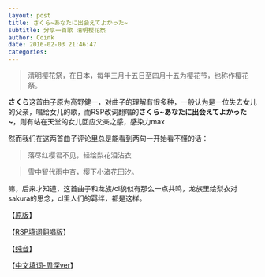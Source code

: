 ```yaml
---
layout: post
title: さくら~あなたに出会えてよかった~
subtitle: 分享一首歌 清明樱花祭
author: Coink 
date: 2016-02-03 21:46:47
categories: 
---
```



>清明樱花祭，在日本，每年三月十五日至四月十五为樱花节，也称作樱花祭。

**さくら**这首曲子原为高野健一，对曲子的理解有很多种，一般认为是一位失去女儿的父亲，唱给女儿的歌，而RSP改词翻唱的**さくら\~あなたに出会えてよかった~**，则有站在天堂的女儿回应父亲之感，感染力max

然而我们在这两首曲子评论里总是能看到两句一开始看不懂的话：

> 落尽红樱君不见，轻绘梨花泪沾衣

> 雪中智代雨中杏，樱下小渚花田汐。

嘛，后来才知道，这首曲子和龙族/cl貌似有那么一点共鸣，龙族里绘梨衣对sakura的思念，cl里人们的羁绊，都是这样。

【[原版](http://music.163.com/#/m/song?id=28283665)】

【[RSP填词翻唱版](http://music.163.com/#/m/song?id=805197)】

【[纯音](http://music.163.com/#/m/song?id=805207)】

【[中文填词-周深ver](http://music.163.com/#/m/dj?id=14024018)】

